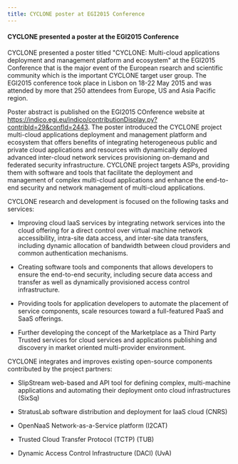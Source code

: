```yaml
---
title: CYCLONE poster at EGI2015 Conference
---
```

#### CYCLONE presented a poster at the EGI2015 Conference

CYCLONE presented a poster titled "CYCLONE: Multi-cloud applications deployment and management platform and ecosystem" at the EGI2015 Conference that is the major event of the European rsearch 
and scientific community which is the important CYCLONE target user group. The EGI2015 conference took 
place in Lisbon on 18-22 May 2015 and was attended by more that 250 attendees from Europe, US and Asia 
Pacific region.  
<!-- more -->

Poster abstract is published on the EGI2015 COnference website at <https://indico.egi.eu/indico/contributionDisplay.py?contribId=29&confId=2443>.
The poster introduced the CYCLONE project multi-cloud applications deployment and management platform and ecosystem 
that offers benefits of integrating heterogeneous public and private cloud applications and resources with dynamically 
deployed advanced inter-cloud network services provisioning on-demand and federated security infrastructure.
CYCLONE project targets ASPs, providing them with software and tools that facilitate the deployment and 
management of complex multi-cloud applications and enhance the end-to-end security and network management of 
multi-cloud applications.

CYCLONE research and development is focused on the following tasks and services:

- Improving cloud IaaS services by integrating network services into the cloud offering for a direct control 
over virtual machine network accessibility, intra-site data access, and inter-site data transfers, including 
dynamic allocation of bandwidth between cloud providers and common authentication mechanisms.

- Creating software tools and components that allows developers to ensure the end-to-end security, including 
secure data access and transfer as well as dynamically provisioned access control infrastructure.

- Providing tools for application developers to automate the placement of service components, scale resources 
toward a full-featured PaaS and SaaS offerings.

- Further developing the concept of the Marketplace as a Third Party Trusted services for cloud services and 
applications publishing and discovery in market oriented multi-provider environment.

CYCLONE integrates and improves existing open-source components contributed by the project partners: 

* SlipStream web-based and API tool for defining complex, multi-machine applications and automating their 
deployment onto cloud infrastructures (SixSq) 

* StratusLab software distribution and deployment for IaaS cloud (CNRS)

* OpenNaaS Network-as-a-Service platform (I2CAT)

* Trusted Cloud Transfer Protocol (TCTP) (TUB)

* Dynamic Access Control Infrastructure (DACI) (UvA)
